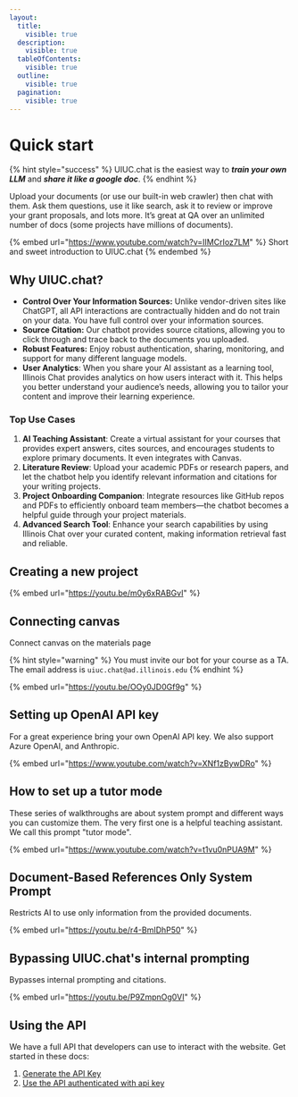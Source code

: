 ```yaml
---
layout:
  title:
    visible: true
  description:
    visible: true
  tableOfContents:
    visible: true
  outline:
    visible: true
  pagination:
    visible: true
---
```


# Quick start

{% hint style="success" %}
UIUC.chat is the easiest way to _**train your own LLM**_ and _**share it like a google doc**_.
{% endhint %}

Upload your documents (or use our built-in web crawler) then chat with them. Ask them questions, use it like search, ask it to review or improve your grant proposals, and lots more. It’s great at QA over an unlimited number of docs (some projects have millions of documents).

{% embed url="https://www.youtube.com/watch?v=IIMCrIoz7LM" %}
Short and sweet introduction to UIUC.chat
{% endembed %}

## Why UIUC.chat?

* **Control Over Your Information Sources:** Unlike vendor-driven sites like ChatGPT, all API interactions are contractually hidden and do not train on your data. You have full control over your information sources.&#x20;
* **Source Citation:** Our chatbot provides source citations, allowing you to click through and trace back to the documents you uploaded.
* **Robust Features:** Enjoy robust authentication, sharing, monitoring, and support for many different language models.
* **User Analytics**: When you share your AI assistant as a learning tool, Illinois Chat provides analytics on how users interact with it. This helps you better understand your audience’s needs, allowing you to tailor your content and improve their learning experience.

### Top Use Cases

1. **AI Teaching Assistant**: Create a virtual assistant for your courses that provides expert answers, cites sources, and encourages students to explore primary documents. It even integrates with Canvas.&#x20;
2. **Literature Review**: Upload your academic PDFs or research papers, and let the chatbot help you identify relevant information and citations for your writing projects.
3. **Project Onboarding Companion**: Integrate resources like GitHub repos and PDFs to efficiently onboard team members—the chatbot becomes a helpful guide through your project materials.
4. **Advanced Search Tool**: Enhance your search capabilities by using Illinois Chat over your curated content, making information retrieval fast and reliable.

## Creating a new project

{% embed url="https://youtu.be/m0y6xRABGvI" %}

## Connecting canvas&#x20;

Connect canvas on the materials page&#x20;

{% hint style="warning" %}
You must invite our bot for your course as a TA. The email address is `uiuc.chat@ad.illinois.edu`
{% endhint %}

{% embed url="https://youtu.be/OOy0JD0Gf9g" %}

## Setting up OpenAI API key

For a great experience bring your own OpenAI API key. We also support Azure OpenAI, and Anthropic.&#x20;

{% embed url="https://www.youtube.com/watch?v=XNf1zBywDRo" %}

## How to set up a tutor mode&#x20;

These series of walkthroughs are about system prompt and different ways you can customize them. The very first one is a helpful teaching assistant. We call this prompt "tutor mode".

{% embed url="https://www.youtube.com/watch?v=t1vu0nPUA9M" %}

## Document-Based References Only System Prompt

Restricts AI to use only information from the provided documents.

{% embed url="https://youtu.be/r4-BmIDhP50" %}

## Bypassing UIUC.chat's internal prompting&#x20;

Bypasses internal prompting and citations.

{% embed url="https://youtu.be/P9ZmpnOg0VI" %}

## Using the API

We have a full API that developers can use to interact with the website. Get started in these docs:

1. [Generate the API Key](./#api-keys)
2. [Use the API authenticated with api key](api/endpoints.md#chat-chat-api-endpoint)
